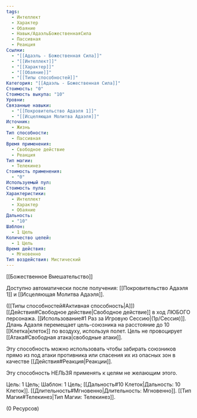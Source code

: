 ```yaml
---
tags:
  - Интеллект
  - Характер
  - Обаяние
  - Навык/АдаэльБожественнаяСила
  - Пассивная
  - Реакция
Ссылки:
  - "[[Адаэль - Божественная Сила]]"
  - "[[Интеллект]]"
  - "[[Характер]]"
  - "[[Обаяние]]"
  - "[[Типы способностей]]"
Категория: "[[Адаэль - Божественная Сила]]"
Стоимость: "0"
Стоимость выкупа: "10"
Уровни: 
Связанные навыки:
  - "[[Покровительство Адаэля 1]]"
  - "[[Исцеляющая Молитва Адаэля]]"
Источник:
  - Жизнь
Тип способности:
  - Пассивная
Время применения:
  - Свободное действие
  - Реакция
Тип магии:
  - Телекинез
Стоимость применения:
  - "0"
Используемый пул: 
Стоимость пула: 
Характеристики:
  - Интеллект
  - Характер
  - Обаяние
Дальность:
  - "10"
Шаблон:
  - 1 Цель
Количество целей:
  - 1 Цель
Время действия:
  - Мгновенно
Тип воздействия: Мистический
---
```

[[Божественное Вмешательство]]

Доступно автоматически после получения: [[Покровительство Адаэля 1]] и [[Исцеляющая Молитва Адаэля]].

([[Типы способностей#Активная способность|А]]) [[Действия#Свободное действие|Свободное действие]] в ход ЛЮБОГО персонажа. [[Использование#1 Раз за Игровую Сессию|(1р/Сессия)]]. Длань Адаэля перемещает цель-союзника на расстояние до 10 [[Клетка|клеток]] по воздуху, используя полет. Цель не провоцирует [[Атака#Свободная атака|свободные атаки]].  

Эту способность можно использовать чтобы забирать союзников прямо из под атаки противника или спасения их из опасных зон в качестве [[Действия#Реакция|Реакции]].

Эту способность НЕЛЬЗЯ применять к целям не желающим этого. 

Цель: 1 Цель; Шаблон: 1 Цель; [[Дальность#10 Клеток|Дальность: 10 Клеток]]. [[Длительность#Мгновенно|Длительность: Мгновенно]].  [[Тип Магии#Телекинез|Тип Магии: Телекинез]].

(0 Ресурсов)

